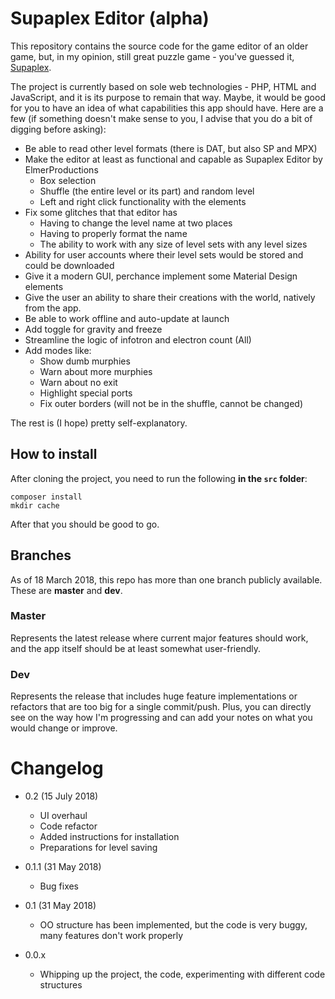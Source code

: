 # Supaplex Editor (alpha)

This repository contains the source code for the game editor of an older game,
but, in my opinion, still great puzzle game - you've guessed it, [Supaplex](https://classicreload.com/supaplex.html).

The project is currently based on sole web technologies - PHP, HTML and JavaScript,
and it is its purpose to remain that way. Maybe, it would be good for you to have
an idea of what capabilities this app should have. Here are a few (if something doesn't
make sense to you, I advise that you do a bit of digging before asking):

- Be able to read other level formats (there is DAT, but also SP and MPX)
- Make the editor at least as functional and capable as Supaplex Editor by ElmerProductions
    - Box selection
    - Shuffle (the entire level or its part) and random level
    - Left and right click functionality with the elements
- Fix some glitches that that editor has
    - Having to change the level name at two places
    - Having to properly format the name
    - The ability to work with any size of level sets with any level sizes
- Ability for user accounts where their level sets would be stored and could be downloaded
- Give it a modern GUI, perchance implement some Material Design elements
- Give the user an ability to share their creations with the world, natively from the app.
- Be able to work offline and auto-update at launch
- Add toggle for gravity and freeze
- Streamline the logic of infotron and electron count (All)
- Add modes like:
    - Show dumb murphies
    - Warn about more murphies
    - Warn about no exit
    - Highlight special ports
    - Fix outer borders (will not be in the shuffle, cannot be changed)

The rest is (I hope) pretty self-explanatory.

## How to install

After cloning the project, you need to run the following **in the `src` folder**:

```
composer install
mkdir cache
```

After that you should be good to go.

## Branches

As of 18 March 2018, this repo has more than one branch publicly available. These are **master** and **dev**.

### Master

Represents the latest release where current major features should work, and the app itself should be at least somewhat user-friendly.

### Dev

Represents the release that includes huge feature implementations or refactors that are too big for a single commit/push. Plus, you can directly see on the way how I'm progressing and can add your notes on what you would change or improve.

# Changelog

- 0.2 (15 July 2018)
    - UI overhaul
    - Code refactor
    - Added instructions for installation
    - Preparations for level saving

- 0.1.1 (31 May 2018)
    - Bug fixes
    
- 0.1 (31 May 2018)
    - OO structure has been implemented, but the code is very buggy, many features don't work properly
    
- 0.0.x
    - Whipping up the project, the code, experimenting with different code structures